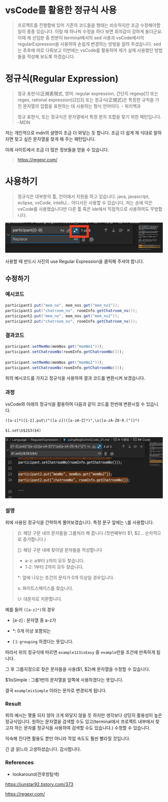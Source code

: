 # vsCode를 활용한 정규식 사용
> 프로젝트를 진행함에 있어 기존의 코드들을 형태는 비슷하지만 조금 수정해야할 일이 종종 있습니다. 이럴 때 하나씩 수정을 하다 보면 회의감이 강하게 들더군요. 이때 제 선임분 중 한분이 terminal에서의 sed 사용과 vsCode에서의 regularExpression을 사용하여 손쉽게 변경하는 방벙을 알려 주셨습니다. sed는 추후에 따로 다뤄보고 이번에는 vsCode를 활용하여 제가 실제 사용했던 방법들을 작성해 보도록 하겠습니다.

# 정규식(Regular Expression)
> 정규 표현식(正規表現式, 영어: regular expression, 간단히 regexp[1] 또는 regex, rational expression)[2][3] 또는 정규식(正規式)은 특정한 규칙을 가진 문자열의 집합을 표현하는 데 사용하는 형식 언어이다. - 위키백과
> 
>정규 표현식, 또는 정규식은 문자열에서 특정 문자 조합을 찾기 위한 패턴입니다. -MDN

저는 개인적으로 mdn의 설명이 조금 더 와닿는 듯 합니다. 조금 더 쉽게 제 식대로 말하자면 찾고 싶은 문자열을 찾게 해 주는 패턴입니다.

아래 사이트에서 조금 더 많은 정보들을 얻을 수 있습니다. 

> https://regexr.com/ 

# 사용하기
> 정규식은 대부분의 툴, 언어에서 지원을 하고 있습니다. java, javascript, eclipse, vsCode, intelliJ... 어디서든 사용할 수 있습니다. 저는 손에 익은 vsCode를 사용했습니다만 다른 툴 혹은 ide에서 직접적으로 사용하여도 무방합니다.

![img1](https://raw.githubusercontent.com/KrGil/TIL/main/CS/Language/RegularExpression/usingRegExInVsCode_01.assets/Screen%20Shot%202022-07-26%20at%2011.50.26%20AM.png)

사용할 때 반드시 사진의 use Regular Expression을 클릭해 주셔야 합니다.

## 수정하기
### 예시코드
```java
participant1.put("mem_no", mem_nos.get("mem_no1"));
participant1.put("chatroom_no", roomInfo.getChatroom_no());
participant2.put("mem_no", mem_nos.get("mem_no2"));
participant2.put("chatroom_no", roomInfo.getChatroom_no());
```

### 결과코드

```java
participant.setMemNo(memNos.get("memNo1")));
participant.setChatroomNo(roomInfo.getChatroomNo()));

participant.setMemNo(memNos.get("memNo2")));
participant.setChatroomNo(roomInfo.getChatroomNo()));	
```

위의 예시코드를 가지고 정규식을 사용하여 결과 코드를 변환시켜 보겠습니다.



### 과정

vsCode와 아래의 정규식을 활용하여 다음과 같이 코드를 한번에 변환시킬 수 있습니다.

```
([a-z]*)[1-2].put\("([a-z])([a-zA-Z]*)",\s([a-zA-Z0-9.(")]*)

$1.set\U$2$3($4)
```

![image-20220726121844863](https://raw.githubusercontent.com/KrGil/TIL/main/CS/Language/RegularExpression/usingRegExInVsCode_01.assets/image-20220726121844863.png)



### 설명

위에 사용된 정규식을 간략하게 풀어보겠습니다. 특정 문구 앞에는 `\`를 사용합니다. 

> (): 해당 구문 내의 문자들을 그룹처리 해 줍니다.(첫번째부터 $1, $2... 순차적으로 증가합니다.) 
>
> []: 해당 구문 내에 찾아낼 문자들을 작성합니다
>
>  - a-z: a부터 z까지 모두 찾습니다.
>  - 1-2: 1부터 2까지 모두 찾습니다.
>
> *: 앞에 나오는 조건의 문자가 0개 이상일 경우입니다.
>
> s: 화이트스페이스를 찾습니다.
>
> U: 대문자로 치환합니다.

예를 들어 `([a-z]*)`의 경우

- [a-z] : 문자열 중 a-z가 

- *: 0개 이상 포함되는 
- (  ): `grouping` 하겠다는 뜻입니다.

따라서 위의 정규식에 따르면 `example123isEasy` 중 `example`만을 조건에 만족하게 됩니다. 

그 후 그룹지정으로 찾은 문자들을 사용($1, $2)해 문자열을 수정할 수 있습니다.

$1isSimple : 그룹1번의 문자열을 앞쪽에 사용하겠다는 뜻입니다.

결국 `exampleisSimple` 이라는 문자로 변경되게 됩니다.

### Result

위의 예시는 몇줄 되지 않아 크게 와닿지 않을 듯 하지만 생각보다 상당히 활용성이 높은 정규식입니다. 원하는 문자열을 검색할 수도 있고(terminal에서 프로젝트 내부에서 찾고자 하는 문자를 정규식을 사용하여 검색할 수도 있습니다.) 수정할 수 있습니다.

익숙해 진다면 활용도 뿐만 아니라  작업 속도도 훨씬 빨라질 것입니다.

긴 글 읽느라 고생하셨습니다. 감사합니다.





### References

- lookaround(전후방탐색)

https://junstar92.tistory.com/373

https://regexr.com/

